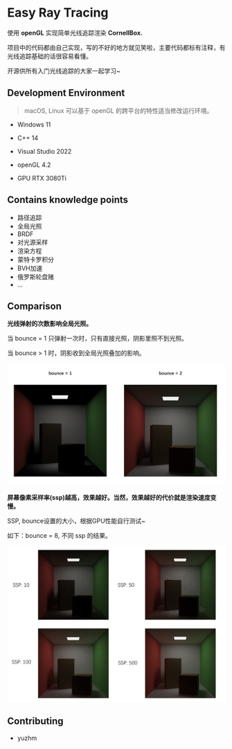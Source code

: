 # Easy Ray Tracing

使用 **openGL** 实现简单光线追踪渲染 **CornellBox.**

项目中的代码都由自己实现，写的不好的地方就见笑啦，主要代码都标有注释，有光线追踪基础的话很容易看懂。

开源供所有入门光线追踪的大家一起学习~



## Development Environment

> macOS, Linux 可以基于 openGL 的跨平台的特性适当修改运行环境。

* Windows 11

* C++ 14

* Visual Studio 2022

* openGL 4.2

* GPU RTX 3080Ti

## Contains knowledge points

* 路径追踪
* 全局光照
* BRDF
* 对光源采样
* 渲染方程
* 蒙特卡罗积分
* BVH加速
* 俄罗斯轮盘赌
* ...

## Comparison

**光线弹射的次数影响全局光照。**

当 bounce = 1 只弹射一次时，只有直接光照，阴影里照不到光照。

当 bounce > 1 时，阴影收到全局光照叠加的影响。

![cmp_bounce](images/cmp_bounce.png)

**屏幕像素采样率(ssp)越高，效果越好。当然，效果越好的代价就是渲染速度变慢。**

SSP, bounce设置的大小，根据GPU性能自行测试~

如下：bounce = 8, 不同 ssp 的结果。

![cmp](images/cmp.png)

## Contributing
- yuzhm

